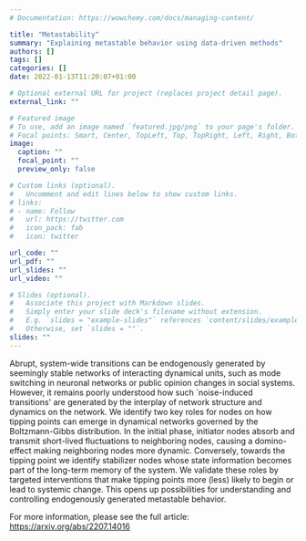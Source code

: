 ```yaml
---
# Documentation: https://wowchemy.com/docs/managing-content/

title: "Metastability"
summary: "Explaining metastable behavior using data-driven methods"
authors: []
tags: []
categories: []
date: 2022-01-13T11:20:07+01:00

# Optional external URL for project (replaces project detail page).
external_link: ""

# Featured image
# To use, add an image named `featured.jpg/png` to your page's folder.
# Focal points: Smart, Center, TopLeft, Top, TopRight, Left, Right, BottomLeft, Bottom, BottomRight.
image:
  caption: ""
  focal_point: ""
  preview_only: false

# Custom links (optional).
#   Uncomment and edit lines below to show custom links.
# links:
# - name: Follow
#   url: https://twitter.com
#   icon_pack: fab
#   icon: twitter

url_code: ""
url_pdf: ""
url_slides: ""
url_video: ""

# Slides (optional).
#   Associate this project with Markdown slides.
#   Simply enter your slide deck's filename without extension.
#   E.g. `slides = "example-slides"` references `content/slides/example-slides.md`.
#   Otherwise, set `slides = ""`.
slides: ""
---
```

Abrupt, system-wide transitions can be endogenously generated by seemingly stable networks of interacting dynamical units, such as mode switching in neuronal networks or public opinion changes in social systems. However, it remains poorly understood how such `noise-induced transitions' are generated by the interplay of network structure and dynamics on the network. We identify two key roles for nodes on how tipping points can emerge in dynamical networks governed by the Boltzmann-Gibbs distribution. In the initial phase, initiator nodes absorb and transmit short-lived fluctuations to neighboring nodes, causing a domino-effect making neighboring nodes more dynamic. Conversely, towards the tipping point we identify stabilizer nodes whose state information becomes part of the long-term memory of the system. We validate these roles by targeted interventions that make tipping points more (less) likely to begin or lead to systemic change. This opens up possibilities for understanding and controlling endogenously generated metastable behavior. 

For more information, please see the full article: https://arxiv.org/abs/2207.14016
